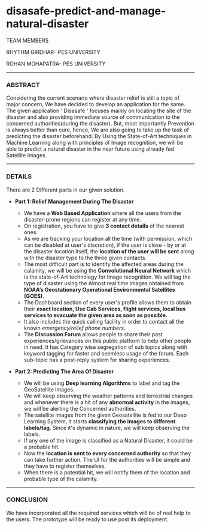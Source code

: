 # disasafe-predict-and-manage-natural-disaster

TEAM MEMBERS

RHYTHM GIRDHAR- PES UNIVERSITY

ROHAN MOHAPATRA- PES UNIVERSITY
***
### ABSTRACT
Considering the current scenario where disaster relief is still a topic of major concern, We have decided to develop an application for
the same. The given application ' Disasafe ' focuses mainly on locating the site of the disaster and also providing immediate 
source of communication to the concerned authorities(during the disaster). But, most importantly Prevention is always better than cure, 
hence, We are also going to take up the task of predicting the disaster beforehand. By Using the State-of-Art techniques in Machine         Learning along with principles of Image recognition, we will be able to predict a natural disaster in the near future using already fed     Satellite Images.
***
### DETAILS
There are 2 Different parts in our given solution.  
* **Part 1: Relief Management During The Disaster**
  - We have a **Web Based Application** where all the users from the disaster-prone regions can register at any time. 
  - On registration, you have to give **3 contact details** of the nearest ones. 
  - As we are tracking your location all the time (with permission, which can be disabled at user's discretion), if the user is close - by or at the disaster location itself, the **location of the user will be sent** along with the disaster type to the three given contacts. 
  - The most difficult part is to identify the affected areas during the calamity, we will be using the **Convolutional Neural Network** which is the state-of-Art technology for Image recognition. We will tag the type of disaster using the Almost real time images obtained from  **NOAA’s Geostationary Operational Environmental Satellites (GOES)**. 
  - The Dashboard section of every user's profile allows them to obtain their **exact location, Use Cab Services, flight services, local bus services to evacuate the given area as soon as possible.** 
  - It also includes the quick calling facility in order to contact all the known *emergency/relief phone numbers*.
  - The **Discussion Forum** allows people to share their past experiences/grievances on this public platform to help other people in need. It has Category wise segregation of sub topics along with keyword tagging for faster and seemless usage of the forum. Each sub-topic has a post-reply system for sharing experiences.
  
* **Part 2: Predicting The Area Of Disaster**
  - We will be using **Deep learning Algorithms** to label and tag the GeoSatellite images. 
  - We will keep observing the weather patterns and terrestrial changes and whenever there is a hit of any **abnormal activity** in the images, we will be alerting the Concerned authorities. 
  - The satellite images from the given Geosatellite is fed to our Deep Learning System, it starts **classifying the images to different labels/tag**. Since it's dynamic in nature, we will keep observing the labels.
  - If any one of the image is classified as a Natural Disaster, it could be a probable hit.
  - Now the **location is sent to every concerned authority** so that they can take further action. The UI for the authorities will be simple and they have to register themselves.
  - When there is a potential hit, we will notify them of the location and probable type of the calamity.
 ***
 ### CONCLUSION
 We have incorporated all the required services which will be of real help to the users. The prototype will be ready to use post its deployment. 
 
